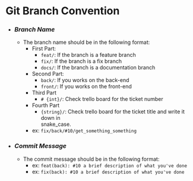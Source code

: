 # Git Branch Convention

- ### _Branch Name_
    - The branch name should be in the following format:
      - First Part:
          - `feat/`: If the branch is a feature branch
          - `fix/`: If the branch is a fix branch
          - `docs/`: If the branch is a documentation branch
      - Second Part:
          - `back/`: If you works on the back-end
          - `front/`: If you works on the front-end
      - Third Part
        - `# {int}/`: Check trello board for the ticket number
      - Fourth Part
        - `{string}/`: Check trello board for the ticket title and write it down in  
            snake_case.
      - ex: `fix/back/#10/get_something_something`

- ### _Commit Message_
    - The commit message should be in the following format:
      - ex: `feat(back): #10 a brief description of what you've done`
      - ex: `fix(back): #10 a brief description of what you've done`